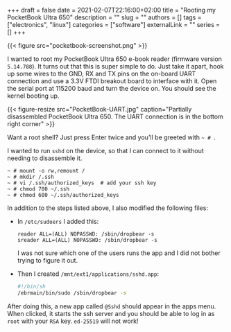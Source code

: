 +++ 
draft = false
date = 2021-02-07T22:16:00+02:00
title = "Rooting my PocketBook Ultra 650"
description = ""
slug = ""
authors = []
tags = ["electronics", "linux"]
categories = ["software"]
externalLink = ""
series = []
+++

{{< figure src="pocketbook-screenshot.png" >}}

I wanted to root my PocketBook Ultra 650 e-book reader (firmware version
`5.14.788`).
It turns out that this is super simple to do. Just take it apart, hook up some
wires to the GND, RX and TX pins on the on-board UART connection and use a
3.3V FTDI breakout board to interface with it. Open the serial port at 115200
baud and turn the device on. You should see the kernel booting up.

{{< figure-resize src="PocketBook-UART.jpg" caption="Partially disassembled PocketBook Ultra 650. The UART connection is in the bottom right corner" >}}

Want a root shell? Just press Enter twice and you'll be greeted with `~ # `.

I wanted to run `sshd` on the device, so that I can connect to it without
needing to disassemble it.

```console
~ # mount -o rw,remount /
~ # mkdir /.ssh
~ # vi /.ssh/authorized_keys  # add your ssh key
~ # chmod 700 ~/.ssh
~ # chmod 600 ~/.ssh/authorized_keys
```

In addition to the steps listed above, I also modified the following files:

- In `/etc/sudoers` I added this:
  ```
  reader ALL=(ALL) NOPASSWD: /sbin/dropbear -s
  sreader ALL=(ALL) NOPASSWD: /sbin/dropbear -s
  ```
  I was not sure which one of the users runs the app and I did not bother
  trying to figure it out.

- Then I created `/mnt/ext1/applications/sshd.app`:
  ```sh
  #!/bin/sh
  /ebrmain/bin/sudo /sbin/dropbear -s
  ```

After doing this, a new app called `@Sshd` should appear in the apps
menu. When clicked, it starts the ssh server and you should be able to log in
as `root` with your `RSA` key. `ed-25519` will not work!
